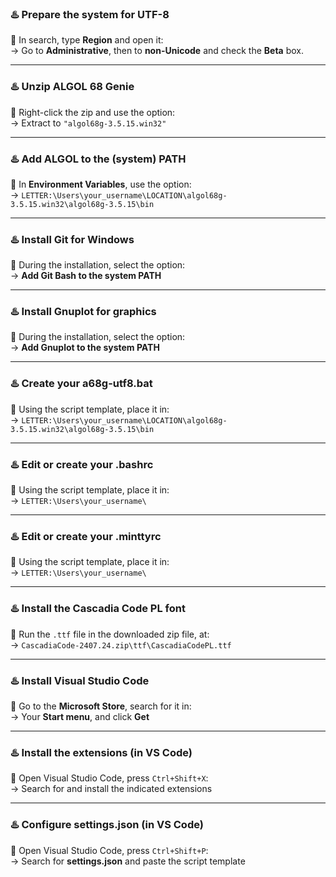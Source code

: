 ### ♨️ Prepare the system for UTF-8
🌃 In search, type **Region** and open it:  
→ Go to **Administrative**, then to **non-Unicode** and check the **Beta** box.

---

### ♨️ Unzip ALGOL 68 Genie
🌃 Right-click the zip and use the option:  
→ Extract to `"algol68g-3.5.15.win32"`

---

### ♨️ Add ALGOL to the (system) PATH
🌃 In **Environment Variables**, use the option:  
→ `LETTER:\Users\your_username\LOCATION\algol68g-3.5.15.win32\algol68g-3.5.15\bin`

---

### ♨️ Install Git for Windows
🌃 During the installation, select the option:  
→ **Add Git Bash to the system PATH**

---

### ♨️ Install Gnuplot for graphics
🌃 During the installation, select the option:  
→ **Add Gnuplot to the system PATH**

---

### ♨️ Create your a68g-utf8.bat
🌃 Using the script template, place it in:  
→ `LETTER:\Users\your_username\LOCATION\algol68g-3.5.15.win32\algol68g-3.5.15\bin`

---

### ♨️ Edit or create your .bashrc
🌃 Using the script template, place it in:  
→ `LETTER:\Users\your_username\`

---

### ♨️ Edit or create your .minttyrc
🌃 Using the script template, place it in:  
→ `LETTER:\Users\your_username\`

---

### ♨️ Install the Cascadia Code PL font
🌃 Run the `.ttf` file in the downloaded zip file, at:  
→ `CascadiaCode-2407.24.zip\ttf\CascadiaCodePL.ttf`

---

### ♨️ Install Visual Studio Code
🌃 Go to the **Microsoft Store**, search for it in:  
→ Your **Start menu**, and click **Get**

---

### ♨️ Install the extensions (in VS Code)
🌃 Open Visual Studio Code, press `Ctrl+Shift+X`:  
→ Search for and install the indicated extensions

---

### ♨️ Configure settings.json (in VS Code)
🌃 Open Visual Studio Code, press `Ctrl+Shift+P`:  
→ Search for **settings.json** and paste the script template
